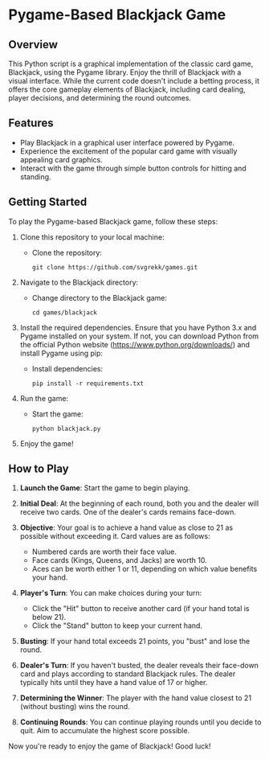 # Pygame-Based Blackjack Game

## Overview

This Python script is a graphical implementation of the classic card game, Blackjack, using the Pygame library. Enjoy the thrill of Blackjack with a visual interface. While the current code doesn't include a betting process, it offers the core gameplay elements of Blackjack, including card dealing, player decisions, and determining the round outcomes.

## Features

- Play Blackjack in a graphical user interface powered by Pygame.
- Experience the excitement of the popular card game with visually appealing card graphics.
- Interact with the game through simple button controls for hitting and standing.

## Getting Started

To play the Pygame-based Blackjack game, follow these steps:

1. Clone this repository to your local machine:

   - Clone the repository:
     ```
     git clone https://github.com/svgrekk/games.git
     ```

2. Navigate to the Blackjack directory:

   - Change directory to the Blackjack game:
     ```
     cd games/blackjack
     ```

3. Install the required dependencies. Ensure that you have Python 3.x and Pygame installed on your system. If not, you can download Python from the official Python website (https://www.python.org/downloads/) and install Pygame using pip:

   - Install dependencies:
     ```
     pip install -r requirements.txt
     ```

4. Run the game:

   - Start the game:
     ```
     python blackjack.py
     ```

5. Enjoy the game!


## How to Play

1. **Launch the Game**: Start the game to begin playing.

2. **Initial Deal**: At the beginning of each round, both you and the dealer will receive two cards. One of the dealer's cards remains face-down.

3. **Objective**: Your goal is to achieve a hand value as close to 21 as possible without exceeding it. Card values are as follows:
   - Numbered cards are worth their face value.
   - Face cards (Kings, Queens, and Jacks) are worth 10.
   - Aces can be worth either 1 or 11, depending on which value benefits your hand.

4. **Player's Turn**: You can make choices during your turn:
   - Click the "Hit" button to receive another card (if your hand total is below 21).
   - Click the "Stand" button to keep your current hand.

5. **Busting**: If your hand total exceeds 21 points, you "bust" and lose the round.

6. **Dealer's Turn**: If you haven't busted, the dealer reveals their face-down card and plays according to standard Blackjack rules. The dealer typically hits until they have a hand value of 17 or higher.

7. **Determining the Winner**: The player with the hand value closest to 21 (without busting) wins the round.

8. **Continuing Rounds**: You can continue playing rounds until you decide to quit. Aim to accumulate the highest score possible.

Now you're ready to enjoy the game of Blackjack! Good luck!

